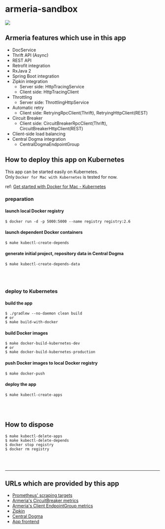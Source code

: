 # armeria-sandbox

![](https://matsumana.files.wordpress.com/2018/11/armeria_central-dogma-k8s-overview1.png)

## Armeria features which use in this app

- DocService
- Thrift API (Async)
- REST API
- Retrofit integration
- RxJava 2
- Spring Boot integration
- Zipkin integration
  - Server side: HttpTracingService
  - Client side: HttpTracingClient
- Throttling
  - Server side: ThrottlingHttpService
- Automatic retry
  - Client side: RetryingRpcClient(Thrift), RetryingHttpClient(REST)
- Circuit Breaker
  - Client side: CircuitBreakerRpcClient(Thrift), CircuitBreakerHttpClient(REST)
- Client-side load balancing
- Central Dogma integration
  - CentralDogmaEndpointGroup

## How to deploy this app on Kubernetes

This app can be started easily on Kubernetes.  
Only `Docker for Mac with Kubernetes` is tested for now.

ref: [Get started with Docker for Mac - Kubernetes](https://docs.docker.com/docker-for-mac/#kubernetes)

### preparation

#### launch local Docker registry

```
$ docker run -d -p 5000:5000 --name registry registry:2.6
```

#### launch dependent Docker containers

```
$ make kubectl-create-depends
```

#### generate initial project, repository data in Central Dogma

```
$ make kubectl-create-depends-data
```

<br>
<br>

### deploy to Kubernetes

#### build the app

```
$ ./gradlew --no-daemon clean build
# or
$ make build-with-docker
```

#### build Docker images

```
$ make docker-build-kubernetes-dev
# or
$ make docker-build-kubernetes-production
```

#### push Docker images to local Docker registry

```
$ make docker-push
```

#### deploy the app

```
$ make kubectl-create-apps
```

<br>
<br>

## How to dispose

```
$ make kubectl-delete-apps
$ make kubectl-delete-depends
$ docker stop registry
$ docker rm registry
```

<br>
<br>

---

## URLs which are provided by this app

- [Prometheus' scraping targets](http://localhost:30000/targets)
- [Armeria's CircuitBreaker metrics](http://localhost:30000/graph?g0.range_input=1h&g0.expr=armeria_client_circuitBreaker_requests&g0.tab=0&g1.range_input=1h&g1.expr=irate(armeria_client_circuitBreaker_transitions_total%5B1m%5D)&g1.tab=0&g2.range_input=1h&g2.expr=irate(armeria_client_circuitBreaker_rejectedRequests_total%5B1m%5D)&g2.tab=0)
- [Armeria's Client EndpointGroup metrics](http://localhost:30000/graph?g0.range_input=1h&g0.expr=armeria_client_endpointGroup_count&g0.tab=0&g1.range_input=1h&g1.expr=armeria_client_endpointGroup_healthy&g1.tab=0)
- [Zipkin](http://localhost:30001/zipkin/?serviceName=frontend&spanName=all&lookback=3600000&startTs=1541703780415&endTs=1541707380415&annotationQuery=&minDuration=&limit=10&sortOrder=timestamp-desc)
- [Central Dogma](http://localhost:30002/#/projects/armeriaSandbox/repos/apiServers)
- [App frontend](http://localhost:31000/hello/foo)
